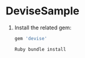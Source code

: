 # DeviseSample

1. Install the related gem:

	```Ruby
	gem 'devise'
	```
	```Ruby bundle install ```
